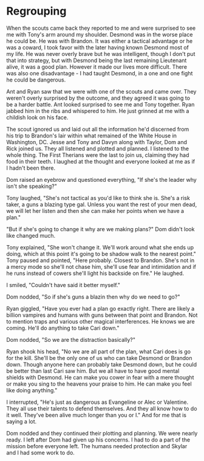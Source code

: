 # Regrouping

When the scouts came back they reported to me and were surprised to see me with Tony's arm around my shoulder.  Desmond was in the worse place he could be.  He was with Brandon.  It was either a tactical advantage or he was a coward, I took favor with the later having known Desmond most of my life.  He was never overly brave but he was intelligent, though I don't put that into strategy, but with Desmond being the last remaining Lieutenant alive, it was a good plan.  However it made our lives more difficult.  There was also one disadvantage - I had taught Desmond, in a one and one fight he could be dangerous.

Ant and Ryan saw that we were with one of the scouts and came over.  They weren't overly surprised by the outcome, and they agreed it was going to be a harder battle.  Ant looked surprised to see me and Tony together.  Ryan jabbed him in the ribs and whispered to him.   He just grinned at me with a childish look on his face.

The scout ignored us and laid out all the information he'd discerned from his trip to Brandon's lair within what remained of the White House in Washington, DC.  Jesse and Tony and Davyn along with Taylor, Dom and Rick joined us.  They all listened and plotted and planned.  I listened to the whole thing.  The First Therians were the last to join us, claiming they had food in their teeth.  I laughed at the thought and everyone looked at me as if I hadn't been there.

Dom raised an eyebrow and questioned everything, "If she's the leader why isn't she speaking?"

Tony laughed, "She's not tactical as you'd like to think she is.  She's a risk taker, a guns a blazing type gal.  Unless you want the rest of your men dead, we will let her listen and then she can make her points when we have a plan."

"But if she's going to change it why are we making plans?"  Dom didn't look like changed much.

Tony explained, "She won't change it.  We'll work around what she ends up doing, which at this point it's going to be shadow walk to the nearest point."  Tony paused and pointed, "Here probably. Closest to Brandon.  She's not in a mercy mode so she'll not chase him, she'll use fear and intimidation and if he runs instead of cowers she'll light his backside on fire."  He laughed.

I smiled, "Couldn't have said it better myself."

Dom nodded, "So if she's guns a blazin then why do we need to go?"

Ryan giggled, "Have you ever had a plan go exactly right.  There are likely a billion vampires and humans with guns between that point and Brandon.  Not to mention traps and various other magical interferences.  He knows we are coming.  He'll do anything to take Cari down."

Dom nodded, "So we are the distraction basically?"

Ryan shook his head, "No we are all part of the plan, what Cari does is go for the kill.  She'll be the only one of us who can take Desmond or Brandon down.  Though anyone here can probably take Desmond down, but he could be better than last Cari saw him.  But we all have to have good mental shields with Desmond.  He can make you cower in fear with a mere thought or make you sing to the heavens your praise to him.  He can make you feel like doing anything."

I interrupted, "He's just as dangerous as Evangeline or Alec or Valentine.  They all use their talents to defend themselves.  And they all know how to do it well. They've been alive much longer than you or I."  And for me that is saying a lot.

Dom nodded and they continued their plotting and planning.  We were nearly ready.  I left after Dom had given up his concerns.  I had to do a part of the mission before everyone left.  The humans needed protection and Skylar and I had some work to do.
